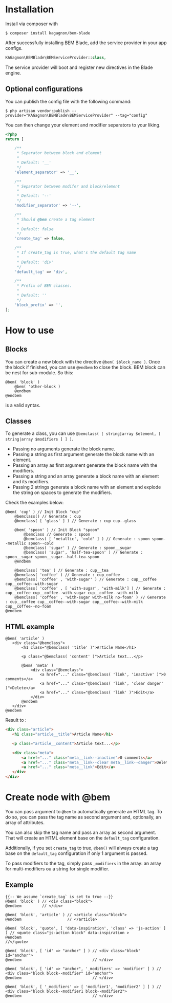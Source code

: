 # Installation

Install via composer with

```shell
$ composer install kagagnon/bem-blade
```

After successfully installing BEM Blade, add the service provider in your app configs.

```php
KAGagnon\BEMBlade\BEMServiceProvider::class,
```

The service provider will boot and register new directives in the Blade engine.

## Optional configurations

You can publish the config file with the following command:

```shell
$ php artisan vendor:publish --provider="KAGagnon\BEMBlade\BEMServiceProvider" --tag="config"
```

You can then change your element and modifier separators to your liking.

```php
<?php
return [

    /**
     * Separator between block and element
     *
     * Default: '__'
     */
    'element_separator' => '__',

    /**
     * Separator between modifer and block/element
     *
     * Default: '--'
     */
    'modifier_separator' => '--',

    /**
     * Should @bem create a tag element
     *
     * Default: false
     */
    'create_tag' => false,

    /**
     * If create_tag is true, what's the default tag name
     *
     * Default: 'div'
     */
    'default_tag' => 'div',

    /**
     * Prefix of BEM classes.
     *
     * Default: ''
     */
    'block_prefix' => '',
];
```

# How to use

## Blocks

You can create a new block with the directive `@bem( $block_name )`. Once the block if finished,
you can use `@endbem` to close the block. BEM block can be nest for sub-module. So this:

```blade
@bem( 'block' )
    @bem( 'other-block )
    @endbem
@endbem
```

is a valid syntax.

## Classes

To generate a class, you can use `@bemclass( [ string|array $element, [ string|array $modifiers ] ] )`.

- Passing no arguments generate the block name.
- Passing a string as first argument generate the block name with an element.
- Passing an array as first argument generate the block name with the modifiers.
- Passing a string and an array generate a block name with an element and its modifiers.
- Passing 2 strings generate a block name with an element and explode the string on spaces to generate the modifiers.

 Check the examples below:

```blade
@bem( 'cup' ) // Init Block "cup"
    @bemclass() // Generate : cup
    @bemclass( [ 'glass' ] ) // Generate : cup cup--glass

    @bem( 'spoon' ) // Init Block "spoon"
        @bemclass // Generate : spoon
        @bemclass( [ 'metallic', 'cold' ] ) // Generate : spoon spoon--metallic spoon--cold
        @bemclass( 'sugar' ) // Generate : spoon__sugar
        @bemclass( 'sugar', 'half-tea-spoon' ) // Generate : spoon__sugar spoon__sugar--half-tea-spoon
    @endbem

    @bemclass( 'tea' ) // Generate : cup__tea
    @bemclass( 'coffee' ) // Generate : cup_coffee
    @bemclass( 'coffee' , 'with-sugar' ) // Generate : cup__coffee cup__coffee--with-sugar
    @bemclass( 'coffee' , [ 'with-sugar', 'with-milk'] ) // Generate : cup__coffee cup__coffee--with-sugar cup__coffee--with-milk
    @bemclass( 'coffee' , 'with-sugar with-milk no-foam' ) // Generate : cup__coffee cup__coffee--with-sugar cup__coffee--with-milk cup__coffee--no-foam
@endbem
```

## HTML example

```blade
@bem( 'article' )
   <div class="@bemclass">
       <h1 class="@bemclass( 'title' )">Article Name</h1>

       <p class="@bemclass( 'content' )">Article text...</p>

       @bem( 'meta' )
           <div class="@bemclass">
               <a href="..." class="@bemclass( 'link', 'inactive' )">0 comments</a>
               <a href="..." class="@bemclass( 'link', 'clear danger' )">Delete</a>
               <a href="..." class="@bemclass( 'link' )">Edit</a>
           </div>
       @endbem
   </div>
@endbem
```

Result to :

```html
<div class="article">
   <h1 class="article__title">Article Name</h1>

   <p class="article__content">Article text...</p>

   <div class="meta">
       <a href="..." class="meta__link--inactive">0 comments</a>
       <a href="..." class="meta__link--clear meta__link--danger">Delete</a>
       <a href="..." class="meta__link">Edit</a>
   </div>
</div>
```

# Create node with @bem

You can pass argument to `@bem` to automatically generate an HTML tag.
To do so, you can pass the tag name as second argument and, optionally, an array of attributes.

You can also skip the tag name and pass an array as second argument. That will create an HTML element base on the `default_tag` configuration.

Additionally, if you set `create_tag` to true, `@bem()` will always create a tag base on
the `default_tag` configuration if only 1 argument is passed.

To pass modifiers to the tag, simply pass `_modifiers` in the array: an array for multi-modifiers ou a string for single modifier.

## Example

```blade
{{-- We assume `create_tag` is set to true --}}
@bem( 'block' ) // <div class="block">
@endbem         // </div>

@bem( 'block', 'article' ) // <article class="block">
@endbem                    // </article>

@bem( 'block', 'quote', [ 'data-inspiration', 'class' => 'js-action' ] ) // <quote class="js-action block" data-inspiration >
@endbem                                                                  //</quote>

@bem( 'block', [ 'id' => "anchor" ] ) // <div class="block" id="anchor">
@endbem                               // </div>

@bem( 'block', [ 'id' => "anchor", '_modifiers' => 'modifier' ] ) // <div class="block block--modifier" id="anchor">
@endbem                               // </div>

@bem( 'block', [ '_modifiers' => [ 'modifier1', 'modifier2' ] ] ) // <div class="block block--modifier1 block--modifier2">
@endbem                               // </div>

```
